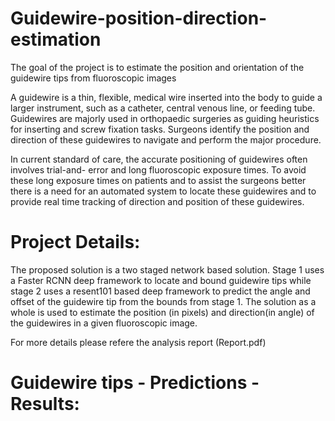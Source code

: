 # Guidewire-position-direction-estimation
The goal of the project is to estimate the position and orientation of the guidewire tips from fluoroscopic images

A guidewire is a thin, flexible, medical wire inserted into the body to guide a larger instrument, such as a catheter, central venous line, or feeding tube. Guidewires are majorly used in orthopaedic surgeries as guiding heuristics for inserting and screw fixation tasks. Surgeons identify the position and direction of these guidewires to navigate and perform the major procedure. 

In current standard of care,  the accurate positioning of guidewires often involves trial-and- error and long fluoroscopic exposure times. To avoid these long exposure times on patients and to assist the surgeons better there is a need for an automated system to locate these guidewires and to provide real time tracking of direction and position of these guidewires.  



# Project Details:
The proposed solution is a two staged network based solution. Stage 1 uses a Faster RCNN deep framework  to locate and bound guidewire tips while stage 2 uses a resent101 based deep framework to predict the angle and offset of the guidewire tip from the bounds from stage 1. The solution as a whole is used to estimate the position (in pixels) and direction(in angle) of the guidewires in a given fluoroscopic image.

For more details please refere the analysis report (Report.pdf)


# Guidewire tips - Predictions - Results:




